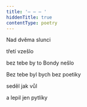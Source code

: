 ```yaml
---
title: '– – – '
hiddenTitle: true
contentType: poetry
---
```


Nad dvěma slunci

třetí vzešlo

bez tebe by to Bondy nešlo

Bez tebe byl bych bez poetiky

seděl jak vůl

a lepil jen pytlíky
